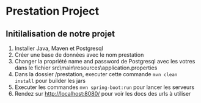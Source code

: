 # Prestation Project

## Initilalisation de notre projet

1. Installer Java, Maven et Postgresql
2. Créer une base de données avec le nom prestation
3. Changer la propriété name and password de Postgresql avec les votres dans le fichier src\main\resources\application.properties
4. Dans la dossier /prestation, executer cette commande ```mvn clean install``` pour builder les jars
5. Executer les commandes ```mvn spring-boot:run``` pour lancer les serveurs
6. Rendez sur <http://localhost:8080/> pour voir les docs des urls à utiliser

